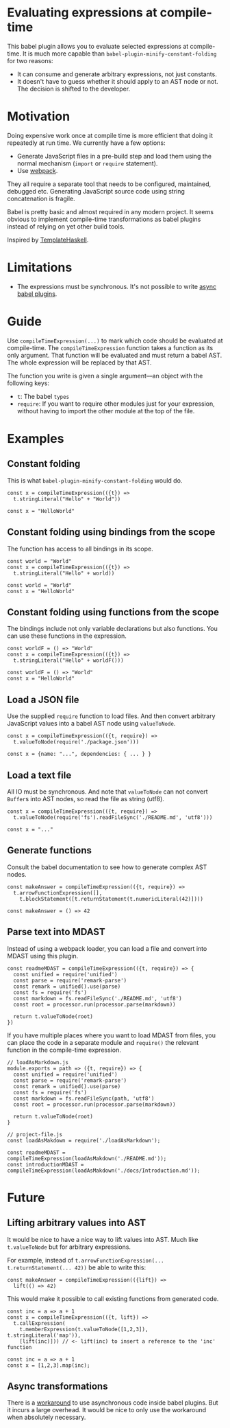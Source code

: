 # Evaluating expressions at compile-time

This babel plugin allows you to evaluate selected expressions at compile-time.
It is much more capable than `babel-plugin-minify-constant-folding` for two
reasons:

 - It can consume and generate arbitrary expressions, not just constants.
 - It doesn't have to guess whether it should apply to an AST node or not.
   The decision is shifted to the developer.


# Motivation

Doing expensive work once at compile time is more efficient that doing
it repeatedly at run time. We currently have a few options:

 - Generate JavaScript files in a pre-build step and load them using
   the normal mechanism (`import` or `require` statement).
 - Use [webpack](http://webpack.github.io/).

They all require a separate tool that needs to be configured, maintained,
debugged etc. Generating JavaScript source code using string concatenation
is fragile.

Babel is pretty basic and almost required in any modern project. It seems
obvious to implement compile-time transformations as babel plugins instead
of relying on yet other build tools.

Inspired by [TemplateHaskell](https://wiki.haskell.org/Template_Haskell).


# Limitations

 - The expressions must be synchronous. It's not possible to write [async
   babel plugins](http://stackoverflow.com/questions/42009968/is-it-possible-to-run-async-code-in-a-babel-plugin-visitor).


# Guide

Use `compileTimeExpression(...)` to mark which code should be evaluated at
compile-time. The `compileTimeExpression` function takes a function as
its only argument. That function will be evaluated and must return a babel
AST. The whole expression will be replaced by that AST.

The function you write is given a single argument––an object with the
following keys:

 - `t`: The babel `types`
 - `require`: If you want to require other modules just for your expression,
   without having to import the other module at the top of the file.


# Examples

## Constant folding

This is what `babel-plugin-minify-constant-folding` would do.

```
const x = compileTimeExpression(({t}) =>
  t.stringLiteral("Hello" + "World"))
```

```
const x = "HelloWorld"
```

## Constant folding using bindings from the scope

The function has access to all bindings in its scope.

```
const world = "World"
const x = compileTimeExpression(({t}) =>
  t.stringLiteral("Hello" + world))
```

```
const world = "World"
const x = "HelloWorld"
```

## Constant folding using functions from the scope

The bindings include not only variable declarations but also functions.
You can use these functions in the expression.

```
const worldF = () => "World"
const x = compileTimeExpression(({t}) =>
  t.stringLiteral("Hello" + worldF()))
```

```
const worldF = () => "World"
const x = "HelloWorld"
```

## Load a JSON file

Use the supplied `require` function to load files. And then convert arbitrary
JavaScript values into a babel AST node using `valueToNode`.

```
const x = compileTimeExpression(({t, require}) =>
  t.valueToNode(require('./package.json')))
```

```
const x = {name: "...", dependencies: { ... } }
```

## Load a text file

All IO must be synchronous. And note that `valueToNode` can not convert
`Buffer`s into AST nodes, so read the file as string (utf8).

```
const x = compileTimeExpression(({t, require}) =>
  t.valueToNode(require('fs').readFileSync('./README.md', 'utf8')))
```

```
const x = "..."
```

## Generate functions

Consult the babel documentation to see how to generate complex
AST nodes.

```
const makeAnswer = compileTimeExpression(({t, require}) =>
  t.arrowFunctionExpression([],
    t.blockStatement([t.returnStatement(t.numericLiteral(42)])))
```

```
const makeAnswer = () => 42
```

## Parse text into MDAST

Instead of using a webpack loader, you can load a file and convert into
MDAST using this plugin.

```
const readmeMDAST = compileTimeExpression(({t, require}) => {
  const unified = require('unified')
  const parse = require('remark-parse')
  const remark = unified().use(parse)
  const fs = require('fs')
  const markdown = fs.readFileSync('./README.md', 'utf8')
  const root = processor.run(processor.parse(markdown))

  return t.valueToNode(root)
})
```

If you have multiple places where you want to load MDAST from files,
you can place the code in a separate module and `require()` the relevant function
in the compile-time expression.

```
// loadAsMarkdown.js
module.exports = path => ({t, require}) => {
  const unified = require('unified')
  const parse = require('remark-parse')
  const remark = unified().use(parse)
  const fs = require('fs')
  const markdown = fs.readFileSync(path, 'utf8')
  const root = processor.run(processor.parse(markdown))

  return t.valueToNode(root)
}
```

```
// project-file.js
const loadAsMakdown = require('./loadAsMarkdown');

const readmeMDAST = compileTimeExpression(loadAsMakdown('./README.md'));
const introductionMDAST = compileTimeExpression(loadAsMakdown('./docs/Introduction.md'));
```


# Future

## Lifting arbitrary values into AST

It would be nice to have a nice way to lift values into AST. Much like `t.valueToNode` but
for arbitrary expressions.

For example, instead of `t.arrowFunctionExpression(... t.returnStatement(... 42))`
be able to write this:

```
const makeAnswer = compileTimeExpression(({lift}) =>
  lift(() => 42)
```

This would make it possible to call existing functions from generated code.

```
const inc = a => a + 1
const x = compileTimeExpression(({t, lift}) =>
  t.callExpression(
    t.memberExpression(t.valueToNode([1,2,3]), t.stringLiteral('map')),
    [lift(inc)])) // <- lift(inc) to insert a reference to the 'inc' function
```

```
const inc = a => a + 1
const x = [1,2,3].map(inc);
```

## Async transformations

There is a [workaround](http://stackoverflow.com/questions/42009968/is-it-possible-to-run-async-code-in-a-babel-plugin-visitor) to
use asynchronous code inside babel plugins. But it incurs a large overhead.
It would be nice to only use the workaround when absolutely necessary.
